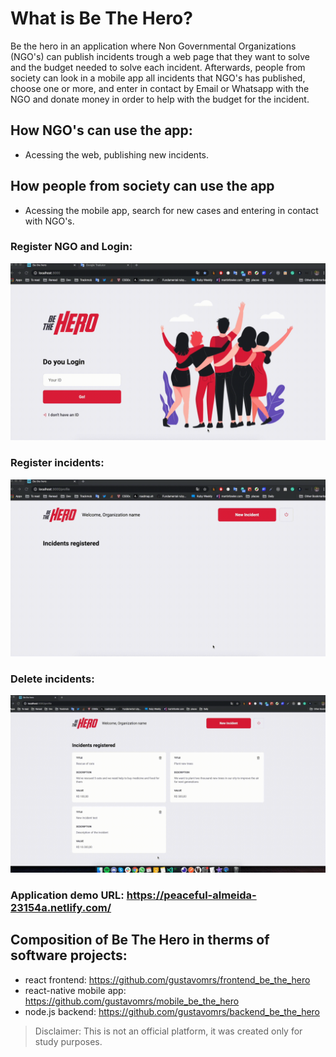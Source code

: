 # What is Be The Hero?

Be the hero in an application where Non Governmental Organizations (NGO's) can publish incidents trough a web page that they want to solve and the budget needed to solve each incident. Afterwards, people from society can look in a mobile app all incidents that NGO's has published, choose one or more, and enter in contact by Email or Whatsapp with the NGO and donate money in order to help with the budget for the incident.

## How NGO's can use the app:

- Acessing the web, publishing new incidents.

## How people from society can use the app

- Acessing the mobile app, search for new cases and entering in contact with NGO's.

### Register NGO and Login:

![Register Organization and Login](demo/register_organization.gif)

### Register incidents:

![Register new incidents](demo/register_incidents.gif)

### Delete incidents:

![Delete incidents](demo/delete_incidents.gif)


### Application demo URL: https://peaceful-almeida-23154a.netlify.com/


## Composition of Be The Hero in therms of software projects:

- react frontend: https://github.com/gustavomrs/frontend_be_the_hero
- react-native mobile app: https://github.com/gustavomrs/mobile_be_the_hero
- node.js backend: https://github.com/gustavomrs/backend_be_the_hero


> Disclaimer: This is not an official platform, it was created only for study purposes.